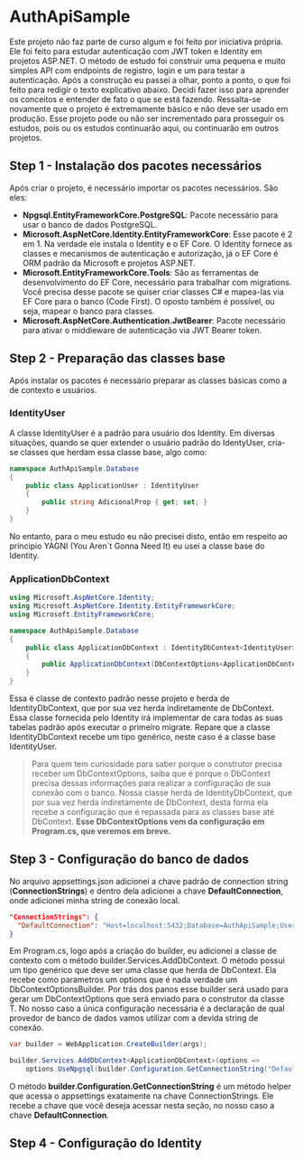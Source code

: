 # AuthApiSample
Este projeto não faz parte de curso algum e foi feito por iniciativa própria. Ele foi feito para estudar autenticação com JWT token e Identity em projetos ASP.NET. O método de estudo foi construir uma pequena e muito simples API com endpoints de registro, login e um para testar a autenticação. Após a construção eu passei a olhar, ponto a ponto, o que foi feito para redigir o texto explicativo abaixo. Decidi fazer isso para aprender os conceitos e entender de fato o que se está fazendo. Ressalta-se novamente que o projeto é extremamente básico e não deve ser usado em produção. Esse projeto pode ou não ser incrementado para prosseguir os estudos, pois ou os estudos continuarão aqui, ou continuarão em outros projetos.

## Step 1 - Instalação dos pacotes necessários
Após criar o projeto, é necessário importar os pacotes necessários. São eles:

- **Npgsql.EntityFrameworkCore.PostgreSQL**: Pacote necessário para usar o banco de dados PostgreSQL.
- **Microsoft.AspNetCore.Identity.EntityFrameworkCore**: Esse pacote é 2 em 1. Na verdade ele instala o Identity e o EF Core. O Identity fornece as classes e mecanismos de autenticação e autorização, já o EF Core é ORM padrão da Microsoft e projetos ASP.NET.
- **Microsoft.EntityFrameworkCore.Tools**: São as ferramentas de desenvolvimento do EF Core, necessário para trabalhar com migrations. Você precisa desse pacote se quiser criar classes C# e mapea-las via EF Core para o banco (Code First). O oposto também é possível, ou seja, mapear o banco para classes. 
- **Microsoft.AspNetCore.Authentication.JwtBearer**: Pacote necessário para ativar o middleware de autenticação via JWT Bearer token.

## Step 2 - Preparação das classes base
Após instalar os pacotes é necessário preparar as classes básicas como a de contexto e usuários.

### IdentityUser
A classe IdentityUser é a padrão para usuário dos Identity. Em diversas situações, quando se quer extender o usuário padrão do IdentyUser, cria-se classes que herdam essa classe base, algo como:

```C#
namespace AuthApiSample.Database
{
    public class ApplicationUser : IdentityUser
    {
        public string AdicionalProp { get; set; }
    }
}
```
No entanto, para o meu estudo eu não precisei disto, então em respeito ao príncipio YAGNI (You Aren`t Gonna Need It) eu usei a classe base do Identity.

### ApplicationDbContext

```C#
using Microsoft.AspNetCore.Identity;
using Microsoft.AspNetCore.Identity.EntityFrameworkCore;
using Microsoft.EntityFrameworkCore;

namespace AuthApiSample.Database
{
    public class ApplicationDbContext : IdentityDbContext<IdentityUser>
    {
        public ApplicationDbContext(DbContextOptions<ApplicationDbContext> options) : base(options) { }
    }
}
```
Essa é classe de contexto padrão nesse projeto e herda de IdentityDbContext, que por sua vez herda indiretamente de DbContext. Essa classe fornecida pelo Identity irá implementar de cara todas as suas tabelas padrão após executar o primeiro migrate. Repare que a classe IdentityDbContext recebe um tipo genérico, neste caso é a classe base IdentityUser.

> Para quem tem curiosidade para saber porque o construtor precisa receber um DbContextOptions, saiba que é porque o DbContext precisa dessas informações para realizar a configuração de sua conexão com o banco. Nossa classe herda de IdentityDbContext, que por sua vez herda indiretamente de DbContext, desta forma ela recebe a configuração que é repassada para as classes base até DbContext. **Esse DbContextOptions vem da configuração em Program.cs, que veremos em breve.**

## Step 3 - Configuração do banco de dados

No arquivo appsettings.json adicionei a chave padrão de connection string (**ConnectionStrings**) e dentro dela adicionei a chave **DefaultConnection**, onde adicionei minha string de conexão local.

```JSON
"ConnectionStrings": {
  "DefaultConnection": "Host=localhost:5432;Database=AuthApiSample;Username=postgres;Password=123456"
}
```

Em Program.cs, logo após a criação do builder, eu adicionei a classe de contexto com o método builder.Services.AddDbContext<T>. O método possui um tipo genérico que deve ser uma classe que herda de DbContext. Ela recebe como parametros um options que é nada verdade um DbContextOptionsBuilder. Por trás dos panos esse builder será usado para gerar um DbContextOptions que será enviado para o construtor da classe T. No nosso caso a única configuração necessária é a declaração de qual provedor de banco de dados vamos utilizar com a devida string de conexão.

```C#
var builder = WebApplication.CreateBuilder(args);

builder.Services.AddDbContext<ApplicationDbContext>(options =>
    options.UseNpgsql(builder.Configuration.GetConnectionString("DefaultConnection")));
```

O método **builder.Configuration.GetConnectionString** é um método helper que acessa o appsettings exatamente na chave ConnectionStrings. Ele recebe a chave que você deseja acessar nesta seção, no nosso caso a chave **DefaultConnection**.

## Step 4 - Configuração do Identity
